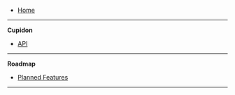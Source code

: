 -    [Home](README)

---

**Cupidon**

-    [API](API)

---

**Roadmap**

-    [Planned Features](Planned-Features)

---

